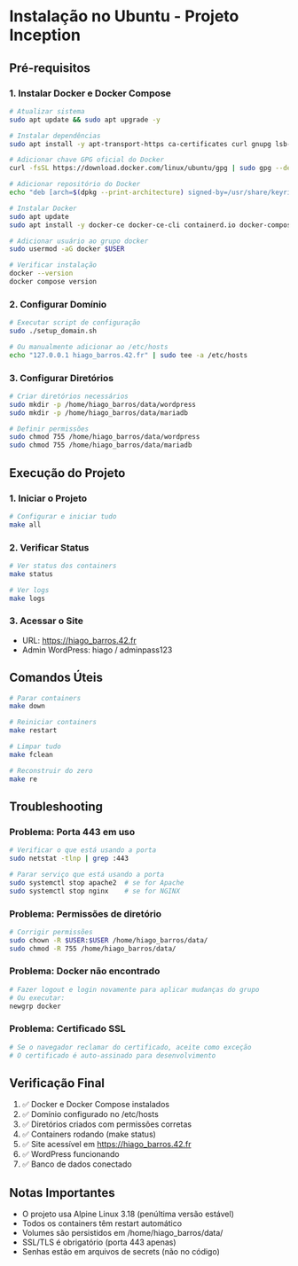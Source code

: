 # Instalação no Ubuntu - Projeto Inception

## Pré-requisitos

### 1. Instalar Docker e Docker Compose

```bash
# Atualizar sistema
sudo apt update && sudo apt upgrade -y

# Instalar dependências
sudo apt install -y apt-transport-https ca-certificates curl gnupg lsb-release

# Adicionar chave GPG oficial do Docker
curl -fsSL https://download.docker.com/linux/ubuntu/gpg | sudo gpg --dearmor -o /usr/share/keyrings/docker-archive-keyring.gpg

# Adicionar repositório do Docker
echo "deb [arch=$(dpkg --print-architecture) signed-by=/usr/share/keyrings/docker-archive-keyring.gpg] https://download.docker.com/linux/ubuntu $(lsb_release -cs) stable" | sudo tee /etc/apt/sources.list.d/docker.list > /dev/null

# Instalar Docker
sudo apt update
sudo apt install -y docker-ce docker-ce-cli containerd.io docker-compose-plugin

# Adicionar usuário ao grupo docker
sudo usermod -aG docker $USER

# Verificar instalação
docker --version
docker compose version
```

### 2. Configurar Domínio

```bash
# Executar script de configuração
sudo ./setup_domain.sh

# Ou manualmente adicionar ao /etc/hosts
echo "127.0.0.1 hiago_barros.42.fr" | sudo tee -a /etc/hosts
```

### 3. Configurar Diretórios

```bash
# Criar diretórios necessários
sudo mkdir -p /home/hiago_barros/data/wordpress
sudo mkdir -p /home/hiago_barros/data/mariadb

# Definir permissões
sudo chmod 755 /home/hiago_barros/data/wordpress
sudo chmod 755 /home/hiago_barros/data/mariadb
```

## Execução do Projeto

### 1. Iniciar o Projeto

```bash
# Configurar e iniciar tudo
make all
```

### 2. Verificar Status

```bash
# Ver status dos containers
make status

# Ver logs
make logs
```

### 3. Acessar o Site

- URL: https://hiago_barros.42.fr
- Admin WordPress: hiago / adminpass123

## Comandos Úteis

```bash
# Parar containers
make down

# Reiniciar containers
make restart

# Limpar tudo
make fclean

# Reconstruir do zero
make re
```

## Troubleshooting

### Problema: Porta 443 em uso
```bash
# Verificar o que está usando a porta
sudo netstat -tlnp | grep :443

# Parar serviço que está usando a porta
sudo systemctl stop apache2  # se for Apache
sudo systemctl stop nginx    # se for NGINX
```

### Problema: Permissões de diretório
```bash
# Corrigir permissões
sudo chown -R $USER:$USER /home/hiago_barros/data/
sudo chmod -R 755 /home/hiago_barros/data/
```

### Problema: Docker não encontrado
```bash
# Fazer logout e login novamente para aplicar mudanças do grupo
# Ou executar:
newgrp docker
```

### Problema: Certificado SSL
```bash
# Se o navegador reclamar do certificado, aceite como exceção
# O certificado é auto-assinado para desenvolvimento
```

## Verificação Final

1. ✅ Docker e Docker Compose instalados
2. ✅ Domínio configurado no /etc/hosts
3. ✅ Diretórios criados com permissões corretas
4. ✅ Containers rodando (make status)
5. ✅ Site acessível em https://hiago_barros.42.fr
6. ✅ WordPress funcionando
7. ✅ Banco de dados conectado

## Notas Importantes

- O projeto usa Alpine Linux 3.18 (penúltima versão estável)
- Todos os containers têm restart automático
- Volumes são persistidos em /home/hiago_barros/data/
- SSL/TLS é obrigatório (porta 443 apenas)
- Senhas estão em arquivos de secrets (não no código)
